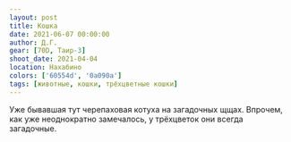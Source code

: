 ```yaml
---
layout: post
title: Кошка
date: 2021-06-07 00:00:00
author: Д.Г.
gear: [70D, Таир-3]
shoot_date: 2021-04-04
location: Нахабино
colors: ['60554d', '0a090a']
tags: [животные, кошки, трёхцветные кошки]
---
```

Уже бывавшая тут черепаховая котуха на загадочных щщах. Впрочем, как уже неоднократно замечалось, у трёхцветок они всегда загадочные.
